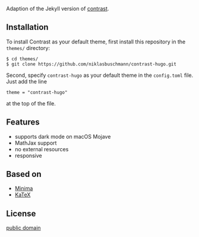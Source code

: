 Adaption of the Jekyll version of [contrast](https://github.com/niklasbuschmann/contrast).

## Installation

To install Contrast as your default theme, first install this repository in the `themes/` directory:

    $ cd themes/
    $ git clone https://github.com/niklasbuschmann/contrast-hugo.git

Second, specify `contrast-hugo` as your default theme in the `config.toml` file. Just add the line

    theme = "contrast-hugo"

at the top of the file.

## Features

 - supports dark mode on macOS Mojave
 - MathJax support
 - no external resources
 - responsive

## Based on

- [Minima](https://github.com/jekyll/minima)
- [KaTeX](https://katex.org/)

## License

[public domain](http://unlicense.org/)
